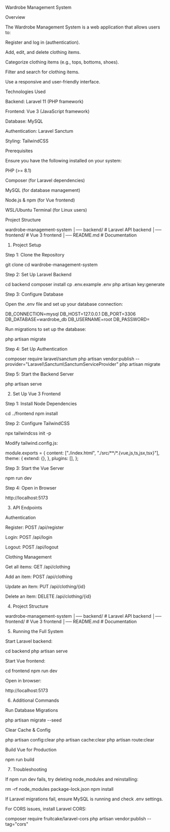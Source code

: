 Wardrobe Management System

Overview

The Wardrobe Management System is a web application that allows users to:

Register and log in (authentication).

Add, edit, and delete clothing items.

Categorize clothing items (e.g., tops, bottoms, shoes).

Filter and search for clothing items.

Use a responsive and user-friendly interface.

Technologies Used

Backend: Laravel 11 (PHP framework)

Frontend: Vue 3 (JavaScript framework)

Database: MySQL

Authentication: Laravel Sanctum

Styling: TailwindCSS

Prerequisites

Ensure you have the following installed on your system:

PHP (>= 8.1)

Composer (for Laravel dependencies)

MySQL (for database management)

Node.js & npm (for Vue frontend)

WSL/Ubuntu Terminal (for Linux users)

Project Structure

wardrobe-management-system
│── backend/         # Laravel API backend
│── frontend/        # Vue 3 frontend
│── README.md        # Documentation

 1. Project Setup

Step 1: Clone the Repository

 git clone <repository-url>
 cd wardrobe-management-system

Step 2: Set Up Laravel Backend

cd backend
composer install
cp .env.example .env
php artisan key:generate

Step 3: Configure Database

Open the .env file and set up your database connection:

DB_CONNECTION=mysql
DB_HOST=127.0.0.1
DB_PORT=3306
DB_DATABASE=wardrobe_db
DB_USERNAME=root
DB_PASSWORD=

Run migrations to set up the database:

php artisan migrate

Step 4: Set Up Authentication

composer require laravel/sanctum
php artisan vendor:publish --provider="Laravel\Sanctum\SanctumServiceProvider"
php artisan migrate

Step 5: Start the Backend Server

php artisan serve

2. Set Up Vue 3 Frontend

Step 1: Install Node Dependencies

cd ../frontend
npm install

Step 2: Configure TailwindCSS

npx tailwindcss init -p

Modify tailwind.config.js:

module.exports = {
  content: ["./index.html", "./src/**/*.{vue,js,ts,jsx,tsx}"],
  theme: {
    extend: {},
  },
  plugins: [],
};

Step 3: Start the Vue Server

npm run dev

Step 4: Open in Browser

http://localhost:5173

3. API Endpoints

Authentication

Register: POST /api/register

Login: POST /api/login

Logout: POST /api/logout

Clothing Management

Get all items: GET /api/clothing

Add an item: POST /api/clothing

Update an item: PUT /api/clothing/{id}

Delete an item: DELETE /api/clothing/{id}

4. Project Structure

wardrobe-management-system
│── backend/         # Laravel API backend
│── frontend/        # Vue 3 frontend
│── README.md        # Documentation

5. Running the Full System

Start Laravel backend:

cd backend
php artisan serve

Start Vue frontend:

cd frontend
npm run dev

Open in browser:

http://localhost:5173

6. Additional Commands

Run Database Migrations

php artisan migrate --seed

Clear Cache & Config

php artisan config:clear
php artisan cache:clear
php artisan route:clear

Build Vue for Production

npm run build

7. Troubleshooting

If npm run dev fails, try deleting node_modules and reinstalling:

rm -rf node_modules package-lock.json
npm install

If Laravel migrations fail, ensure MySQL is running and check .env settings.

For CORS issues, install Laravel CORS:

composer require fruitcake/laravel-cors
php artisan vendor:publish --tag="cors"

